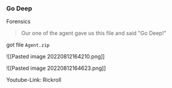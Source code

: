 ### Go Deep
Forensics
> Our one of the agent gave us this file and said "Go Deep!"

got file `Agent.zip`

![[Pasted image 20220812164210.png]]

![[Pasted image 20220812164623.png]]

Youtube-Link: Rickroll
